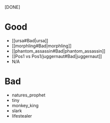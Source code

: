 [DONE]
# Good
- [[ursa#Bad|ursa]]
- [[morphling#Bad|morphling]]
- [[phantom_assassin#Bad|phantom_assassin]]
- [[Pos1 vs Pos1/juggernaut#Bad|juggernaut]]
- N/A
# Bad
- natures_prophet
- tiny
- monkey_king
- slark
- lifestealer
